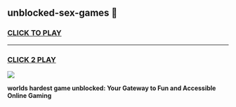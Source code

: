 
## unblocked-sex-games 👋
<h3>
<a href="https://premium.freeplayer.one?title=unblocked-sex-games&ref=14F">CLICK TO PLAY</a></h3>
<hr>

<h3>
<a href="https://premium.freeplayer.one?title=unblocked-sex-games&ref=14F">CLICK 2 PLAY</a>
  
</h3>

<a href="https://premium.freeplayer.one?title=unblocked-sex-games&ref=12F/"><img src="https://clearcache.store/games.png"></a>


**worlds hardest game unblocked: Your Gateway to Fun and Accessible Online Gaming**
